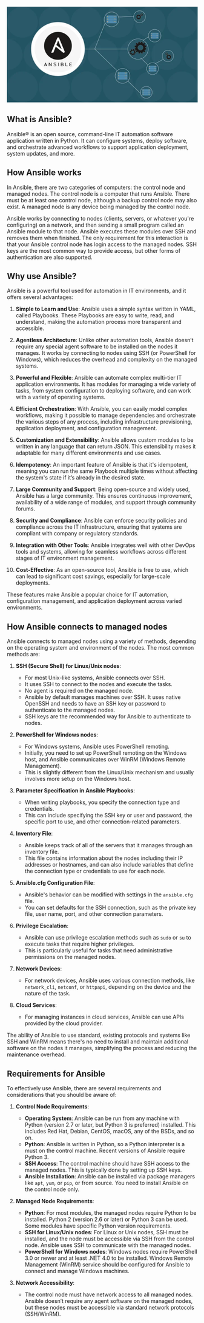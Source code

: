 ![ansible](../assets/60-create-an-ansible-playbook.png)

## What is Ansible?

Ansible® is an open source, command-line IT automation software application written in Python. It can configure systems, deploy software, and orchestrate advanced workflows to support application deployment, system updates, and more.

## How Ansible works

In Ansible, there are two categories of computers: the control node and managed nodes. The control node is a computer that runs Ansible. There must be at least one control node, although a backup control node may also exist. A managed node is any device being managed by the control node.

Ansible works by connecting to nodes (clients, servers, or whatever you're configuring) on a network, and then sending a small program called an Ansible module to that node. Ansible executes these modules over SSH and removes them when finished. The only requirement for this interaction is that your Ansible control node has login access to the managed nodes. SSH keys are the most common way to provide access, but other forms of authentication are also supported.

## Why use Ansible?

Ansible is a powerful tool used for automation in IT environments, and it offers several advantages:

1. **Simple to Learn and Use**: Ansible uses a simple syntax written in YAML, called Playbooks. These Playbooks are easy to write, read, and understand, making the automation process more transparent and accessible.

2. **Agentless Architecture**: Unlike other automation tools, Ansible doesn’t require any special agent software to be installed on the nodes it manages. It works by connecting to nodes using SSH (or PowerShell for Windows), which reduces the overhead and complexity on the managed systems.

3. **Powerful and Flexible**: Ansible can automate complex multi-tier IT application environments. It has modules for managing a wide variety of tasks, from system configuration to deploying software, and can work with a variety of operating systems.

4. **Efficient Orchestration**: With Ansible, you can easily model complex workflows, making it possible to manage dependencies and orchestrate the various steps of any process, including infrastructure provisioning, application deployment, and configuration management.

5. **Customization and Extensibility**: Ansible allows custom modules to be written in any language that can return JSON. This extensibility makes it adaptable for many different environments and use cases.

6. **Idempotency**: An important feature of Ansible is that it's idempotent, meaning you can run the same Playbook multiple times without affecting the system's state if it’s already in the desired state.

7. **Large Community and Support**: Being open-source and widely used, Ansible has a large community. This ensures continuous improvement, availability of a wide range of modules, and support through community forums.

8. **Security and Compliance**: Ansible can enforce security policies and compliance across the IT infrastructure, ensuring that systems are compliant with company or regulatory standards.

9. **Integration with Other Tools**: Ansible integrates well with other DevOps tools and systems, allowing for seamless workflows across different stages of IT environment management.

10. **Cost-Effective**: As an open-source tool, Ansible is free to use, which can lead to significant cost savings, especially for large-scale deployments.

These features make Ansible a popular choice for IT automation, configuration management, and application deployment across varied environments.

## How Ansible connects to managed nodes

Ansible connects to managed nodes using a variety of methods, depending on the operating system and environment of the nodes. The most common methods are:

1. **SSH (Secure Shell) for Linux/Unix nodes**: 
   - For most Unix-like systems, Ansible connects over SSH. 
   - It uses SSH to connect to the nodes and execute the tasks. 
   - No agent is required on the managed node. 
   - Ansible by default manages machines over SSH. It uses native OpenSSH and needs to have an SSH key or password to authenticate to the managed nodes. 
   - SSH keys are the recommended way for Ansible to authenticate to nodes.

2. **PowerShell for Windows nodes**: 
   - For Windows systems, Ansible uses PowerShell remoting. 
   - Initially, you need to set up PowerShell remoting on the Windows host, and Ansible communicates over WinRM (Windows Remote Management).
   - This is slightly different from the Linux/Unix mechanism and usually involves more setup on the Windows host.

3. **Parameter Specification in Ansible Playbooks**: 
   - When writing playbooks, you specify the connection type and credentials.
   - This can include specifying the SSH key or user and password, the specific port to use, and other connection-related parameters.

4. **Inventory File**: 
   - Ansible keeps track of all of the servers that it manages through an inventory file. 
   - This file contains information about the nodes including their IP addresses or hostnames, and can also include variables that define the connection type or credentials to use for each node.

5. **Ansible.cfg Configuration File**: 
   - Ansible's behavior can be modified with settings in the `ansible.cfg` file. 
   - You can set defaults for the SSH connection, such as the private key file, user name, port, and other connection parameters.

6. **Privilege Escalation**: 
   - Ansible can use privilege escalation methods such as `sudo` or `su` to execute tasks that require higher privileges. 
   - This is particularly useful for tasks that need administrative permissions on the managed nodes.

7. **Network Devices**: 
   - For network devices, Ansible uses various connection methods, like `network_cli`, `netconf`, or `httpapi`, depending on the device and the nature of the task.

8. **Cloud Services**: 
   - For managing instances in cloud services, Ansible can use APIs provided by the cloud provider. 

The ability of Ansible to use standard, existing protocols and systems like SSH and WinRM means there's no need to install and maintain additional software on the nodes it manages, simplifying the process and reducing the maintenance overhead.

## Requirements for Ansible

To effectively use Ansible, there are several requirements and considerations that you should be aware of:

1. **Control Node Requirements**:
   - **Operating System**: Ansible can be run from any machine with Python (version 2.7 or later, but Python 3 is preferred) installed. This includes Red Hat, Debian, CentOS, macOS, any of the BSDs, and so on.
   - **Python**: Ansible is written in Python, so a Python interpreter is a must on the control machine. Recent versions of Ansible require Python 3.
   - **SSH Access**: The control machine should have SSH access to the managed nodes. This is typically done by setting up SSH keys.
   - **Ansible Installation**: Ansible can be installed via package managers like `apt`, `yum`, or `pip`, or from source. You need to install Ansible on the control node only.

2. **Managed Node Requirements**:
   - **Python**: For most modules, the managed nodes require Python to be installed. Python 2 (version 2.6 or later) or Python 3 can be used. Some modules have specific Python version requirements.
   - **SSH for Linux/Unix nodes**: For Linux or Unix nodes, SSH must be installed, and the node must be accessible via SSH from the control node. Ansible uses SSH to communicate with the managed nodes.
   - **PowerShell for Windows nodes**: Windows nodes require PowerShell 3.0 or newer and at least .NET 4.0 to be installed. Windows Remote Management (WinRM) service should be configured for Ansible to connect and manage Windows machines.

3. **Network Accessibility**:
   - The control node must have network access to all managed nodes. Ansible doesn’t require any agent software on the managed nodes, but these nodes must be accessible via standard network protocols (SSH/WinRM).
